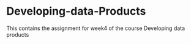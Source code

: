 # Developing-data-Products
This contains the assignment for week4 of the course Developing data products
